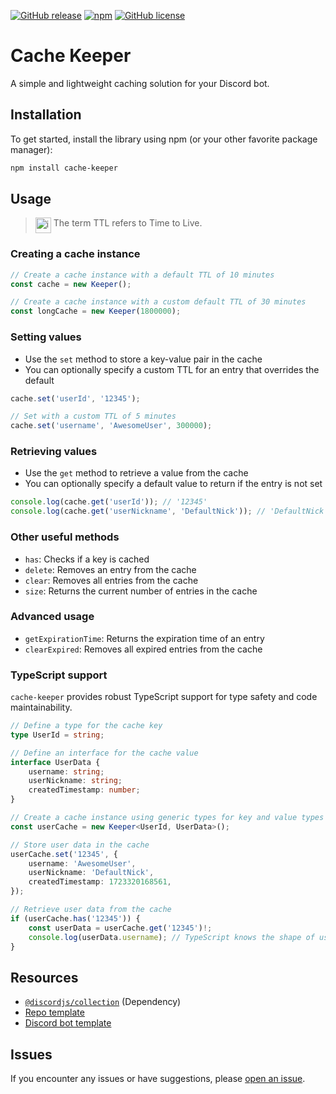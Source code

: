 [![GitHub release](https://img.shields.io/github/release/DevVali/cache-keeper.svg)](https://github.com/DevVali/cache-keeper/releases/latest)
[![npm](https://img.shields.io/npm/dt/cache-keeper.svg)](https://www.npmjs.com/package/cache-keeper)
[![GitHub license](https://img.shields.io/badge/license-MIT-blue.svg)](https://github.com/DevVali/cache-keeper?tab=MIT-1-ov-file#readme)

# Cache Keeper

A simple and lightweight caching solution for your Discord bot.

## Installation

To get started, install the library using npm (or your other favorite package manager):

```bash
npm install cache-keeper
```

## Usage

> <img align="top" src="https://upload.wikimedia.org/wikipedia/en/3/35/Information_icon.svg" alt="image" width="25" height="auto"> The term TTL refers to Time to Live.

### Creating a cache instance

```js
// Create a cache instance with a default TTL of 10 minutes
const cache = new Keeper();

// Create a cache instance with a custom default TTL of 30 minutes
const longCache = new Keeper(1800000);
```

### Setting values

-   Use the `set` method to store a key-value pair in the cache
-   You can optionally specify a custom TTL for an entry that overrides the default

```js
cache.set('userId', '12345');

// Set with a custom TTL of 5 minutes
cache.set('username', 'AwesomeUser', 300000);
```

### Retrieving values

-   Use the `get` method to retrieve a value from the cache
-   You can optionally specify a default value to return if the entry is not set

```js
console.log(cache.get('userId')); // '12345'
console.log(cache.get('userNickname', 'DefaultNick')); // 'DefaultNick'
```

### Other useful methods

-   `has`: Checks if a key is cached
-   `delete`: Removes an entry from the cache
-   `clear`: Removes all entries from the cache
-   `size`: Returns the current number of entries in the cache

### Advanced usage

-   `getExpirationTime`: Returns the expiration time of an entry
-   `clearExpired`: Removes all expired entries from the cache

### TypeScript support

`cache-keeper` provides robust TypeScript support for type safety and code maintainability.

```ts
// Define a type for the cache key
type UserId = string;

// Define an interface for the cache value
interface UserData {
    username: string;
    userNickname: string;
    createdTimestamp: number;
}

// Create a cache instance using generic types for key and value types
const userCache = new Keeper<UserId, UserData>();

// Store user data in the cache
userCache.set('12345', {
    username: 'AwesomeUser',
    userNickname: 'DefaultNick',
    createdTimestamp: 1723320168561,
});

// Retrieve user data from the cache
if (userCache.has('12345')) {
    const userData = userCache.get('12345')!;
    console.log(userData.username); // TypeScript knows the shape of userData
}
```

## Resources

-   [`@discordjs/collection`](https://www.npmjs.com/package/@discordjs/collection) (Dependency)
-   [Repo template](https://github.com/bit-js/library)
-   [Discord bot template](https://github.com/devvali/djs-template)

## Issues

If you encounter any issues or have suggestions, please [open an issue](https://github.com/DevVali/cache-keeper/issues).
